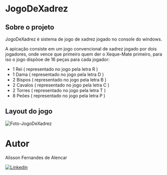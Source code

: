 # JogoDeXadrez



## Sobre o projeto

JogoDeXadrez é sistema de jogo de xadrez jogado no console do windows.

A apicação consiste em um jogo convencional de xadrez jogado por dois jogadores, onde vence que primeiro quem der o Xeque-Mate primeiro, 
para iso o jogo dispõoe de 16 peças para cada jogador: 
- 1 Rei ( representado no jogo pela letra R )
- 1 Dama ( representado no jogo pela letra D )
- 2 Bispos ( representado no jogo pela letra B )
- 2 Cavalos ( representado no jogo pela letra C )
- 2 Torres ( representado no jogo pela letra T )
- 8 Peões ( representado no jogo pela letra P )

## Layout do jogo 
<div>
<img alt="Foto-JogoDeXadrez" src="https://lh3.googleusercontent.com/XlrQ-F2tlmf1Cbc4qA9KvknQlQzuYRXhekQt7eefTEfuiuH1YLkj-toP9k5wm9Y5kKC9MyGQt9zfmpAJWobMjy4i7kCUyWcJEv-c_DTenGHCT78i4fLrcXBrlPitSFSBab0B-tIioRgcGiIIIbsMzhkoQxR2PrPAAZVckcaF4FoDKnWeglcKDMHs1K7Rh6WyrCtlu0Bu42LtzhjpMXR_ZVYjMNbcHIvNcflXFZY3IH8Mz5_XMHXdLSKn8FwFp2bjusiTdvxqiPpco1i28os64ggysB54K7SrcYbrwRzWTQfEoWuvNwl4Cd_NnC7nZdtea3Ra004DH9zlhQCc1-xu6KN171x8ypgSVxpZxRi1FLxXRCiMvJoLD2iTHIHR9tZSslH5LWhHmULhmlQIRXL36ubF8blxpP6BFIRoGwfcYd6lQcqj5XpPuooOy4ED-ilOdS4rSj9d5gttLa41jk2vCfe3Jwj5u19QsLFPrpCz38hAYa9iXClInMEL1C_pUPZ8YerGi2KfhSxYDk0XXIJC_a15mGdSEjjnq0fcusdQsHpaEg--wknSS1bIxYtkKOFM1ljTNV062_NAPn7seySzadfnfbgB-Y65b6PTpEsOGIscLX3pt41nCBm00baN4dE4QEvVc9F2E0H1z-6cVJaGDtynwJe0hkAhX4v_AKVBinQdW_ZjPcT_aq-LPvj9we_xudX2fpNit4E1DzXUF_JpqOE=w697-h359-no?authuser=0">
</div>



# Autor

Alisson Fernandes de Alencar

<a href="https://www.linkedin.com/in/alisson-fernandes-de-alencar">
<img src="https://img.shields.io/badge/-LinkedIn-0270AD?style=flat-square&logo=Linkedin&logoColor=white&link=https://www.linkedin.com/in/alisson-fernandes-de-alencar" alt="Linkedin"/>
</a>
